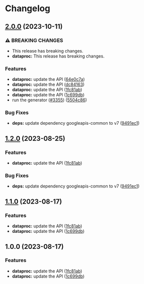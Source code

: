 # Changelog

## [2.0.0](https://github.com/googleapis/google-api-nodejs-client/compare/dataproc-v1.2.0...dataproc-v2.0.0) (2023-10-11)


### ⚠ BREAKING CHANGES

* This release has breaking changes.
* **dataproc:** This release has breaking changes.

### Features

* **dataproc:** update the API ([64e0c7a](https://github.com/googleapis/google-api-nodejs-client/commit/64e0c7a4d0af961ccec830c7ca850d9b04f63581))
* **dataproc:** update the API ([dc84163](https://github.com/googleapis/google-api-nodejs-client/commit/dc841634438a92bc9e7d8a17dfc1955b20204c29))
* **dataproc:** update the API ([1fc81ab](https://github.com/googleapis/google-api-nodejs-client/commit/1fc81abff84da94dba4cac7efab50dddb907f3e7))
* **dataproc:** update the API ([1c699db](https://github.com/googleapis/google-api-nodejs-client/commit/1c699db9ce53e6b42bc0019fac90e1c9c009f7f1))
* run the generator ([#3355](https://github.com/googleapis/google-api-nodejs-client/issues/3355)) ([5504c86](https://github.com/googleapis/google-api-nodejs-client/commit/5504c86fd61740886047320e2ed70f02a164acd7))


### Bug Fixes

* **deps:** update dependency googleapis-common to v7 ([9491ec1](https://github.com/googleapis/google-api-nodejs-client/commit/9491ec1cdc3c413e7d73edcfcd59cf5c28a7c855))

## [1.2.0](https://github.com/googleapis/google-api-nodejs-client/compare/dataproc-v1.1.0...dataproc-v1.2.0) (2023-08-25)


### Features

* **dataproc:** update the API ([1fc81ab](https://github.com/googleapis/google-api-nodejs-client/commit/1fc81abff84da94dba4cac7efab50dddb907f3e7))


### Bug Fixes

* **deps:** update dependency googleapis-common to v7 ([9491ec1](https://github.com/googleapis/google-api-nodejs-client/commit/9491ec1cdc3c413e7d73edcfcd59cf5c28a7c855))

## [1.1.0](https://github.com/googleapis/google-api-nodejs-client/compare/dataproc-v1.0.0...dataproc-v1.1.0) (2023-08-17)


### Features

* **dataproc:** update the API ([1fc81ab](https://github.com/googleapis/google-api-nodejs-client/commit/1fc81abff84da94dba4cac7efab50dddb907f3e7))
* **dataproc:** update the API ([1c699db](https://github.com/googleapis/google-api-nodejs-client/commit/1c699db9ce53e6b42bc0019fac90e1c9c009f7f1))

## 1.0.0 (2023-08-17)


### Features

* **dataproc:** update the API ([1fc81ab](https://github.com/googleapis/google-api-nodejs-client/commit/1fc81abff84da94dba4cac7efab50dddb907f3e7))
* **dataproc:** update the API ([1c699db](https://github.com/googleapis/google-api-nodejs-client/commit/1c699db9ce53e6b42bc0019fac90e1c9c009f7f1))
